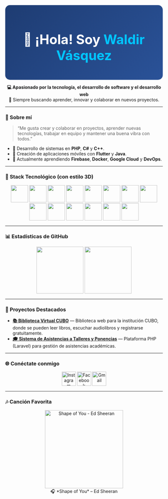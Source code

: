 <!-- Fondo degradado detrás del nombre -->
<div align="center" style="background: linear-gradient(135deg, #1e3c72 0%, #2a5298 100%); padding: 25px; border-radius: 15px;">
  <h1 align="center" style="color: white; font-size: 3em;">👋 ¡Hola! Soy <span style="color:#00c6ff;">Waldir Vásquez</span></h1>
</div>

<p align="center">
  <strong>💻 Apasionado por la tecnología, el desarrollo de software y el desarrollo web</strong><br>
  🚀 Siempre buscando aprender, innovar y colaborar en nuevos proyectos.
</p>

---

### 🧠 Sobre mí

> “Me gusta crear y colaborar en proyectos, aprender nuevas tecnologías, trabajar en equipo y mantener una buena vibra con todos.”

- 💼 Desarrollo de sistemas en **PHP**, **C#** y **C++**.  
- 📱 Creación de aplicaciones móviles con **Flutter** y **Java**.  
- 🔭 Actualmente aprendiendo **Firebase**, **Docker**, **Google Cloud** y **DevOps**.

---

### 🧰 Stack Tecnológico (con estilo 3D)
<p align="center">
  <img src="https://cdn.jsdelivr.net/gh/devicons/devicon/icons/flutter/flutter-original.svg" width="55" height="55"/>
  <img src="https://cdn.jsdelivr.net/gh/devicons/devicon/icons/dart/dart-original.svg" width="55" height="55"/>
  <img src="https://cdn.jsdelivr.net/gh/devicons/devicon/icons/java/java-original.svg" width="55" height="55"/>
  <img src="https://cdn.jsdelivr.net/gh/devicons/devicon/icons/php/php-original.svg" width="55" height="55"/>
  <img src="https://cdn.jsdelivr.net/gh/devicons/devicon/icons/mysql/mysql-original.svg" width="55" height="55"/>
  <img src="https://cdn.jsdelivr.net/gh/devicons/devicon/icons/html5/html5-original.svg" width="55" height="55"/>
  <img src="https://cdn.jsdelivr.net/gh/devicons/devicon/icons/css3/css3-original.svg" width="55" height="55"/>
  <img src="https://cdn.jsdelivr.net/gh/devicons/devicon/icons/javascript/javascript-original.svg" width="55" height="55"/>
  <img src="https://cdn.jsdelivr.net/gh/devicons/devicon/icons/git/git-original.svg" width="55" height="55"/>
  <img src="https://cdn.jsdelivr.net/gh/devicons/devicon/icons/github/github-original.svg" width="55" height="55"/>
  <img src="https://cdn.jsdelivr.net/gh/devicons/devicon/icons/googlecloud/googlecloud-original.svg" width="55" height="55"/>
  <img src="https://cdn.jsdelivr.net/gh/devicons/devicon/icons/docker/docker-original.svg" width="55" height="55"/>
  <img src="https://cdn.jsdelivr.net/gh/devicons/devicon/icons/linux/linux-original.svg" width="55" height="55"/>
  <img src="https://cdn.jsdelivr.net/gh/devicons/devicon/icons/vscode/vscode-original.svg" width="55" height="55"/>
</p>

---

### 📊 Estadísticas de GitHub
<p align="center">
  <img src="https://github-readme-stats.vercel.app/api?username=WaldirVasquez&show_icons=true&theme=radical&hide_border=true" height="150"/>
  <img src="https://github-readme-streak-stats.herokuapp.com/?user=WaldirVasquez&theme=radical&hide_border=true" height="150"/>
</p>

---

### 🌟 Proyectos Destacados
- [**📚 Biblioteca Virtual CUBO**](#) — Biblioteca web para la institución CUBO, donde se pueden leer libros, escuchar audiolibros y registrarse gratuitamente.  
- [**🎓 Sistema de Asistencias a Talleres y Ponencias**](#) — Plataforma PHP (Laravel) para gestión de asistencias académicas.

---

### 🌐 Conéctate conmigo
<p align="center">
  <a href="https://www.instagram.com/waldir.vr?igsh=dDB3a3pqOTl3NzVx"><img src="https://cdn-icons-png.flaticon.com/512/1384/1384063.png" height="45" alt="Instagram" title="Instagram"/></a>
  <a href="https://www.facebook.com/share/1Sktope52N/"><img src="https://cdn-icons-png.flaticon.com/512/5968/5968764.png" height="45" alt="Facebook" title="Facebook"/></a>
  <a href="mailto:waldirvasquezrosa16@gmail.com"><img src="https://cdn-icons-png.flaticon.com/512/732/732200.png" height="45" alt="Gmail" title="Correo"/></a>
</p>

---

### 🎶 Canción Favorita
<p align="center">
  <a href="https://open.spotify.com/track/7qiZfU4dY1lWllzX7mPBI3" target="_blank">
    <img src="https://i.scdn.co/image/ab67616d0000b273b8d3d7c17d707c96b92c3135" width="250" alt="Shape of You - Ed Sheeran"/>
  </a>
  <br>
  🎧 *Shape of You* – Ed Sheeran
</p>

